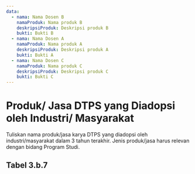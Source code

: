 ```yaml
---
data:
  - nama: Nama Dosen B
    namaProduk: Nama produk B
    deskripsiProduk: Deskripsi produk B
    bukti: Bukti B
  - nama: Nama Dosen A
    namaProduk: Nama produk A
    deskripsiProduk: Deskripsi produk A
    bukti: Bukti A
  - nama: Nama Dosen C
    namaProduk: Nama produk C
    deskripsiProduk: Deskripsi produk C
    bukti: Bukti C
---
```


<script setup>
import { useData } from "vitepress"
import Tabel from '../components/tabel-3b7.vue'

const { frontmatter } = useData()
</script>

# Produk/ Jasa DTPS yang Diadopsi oleh Industri/ Masyarakat

Tuliskan nama produk/jasa karya DTPS yang diadopsi oleh industri/masyarakat dalam 3 tahun terakhir. Jenis produk/jasa harus relevan dengan bidang Program Studi.

## Tabel 3.b.7

<Tabel :data="frontmatter.data" />
